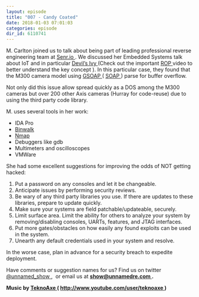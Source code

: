 ```yaml
---
layout: episode
title: "007 - Candy Coated"
date: 2018-01-03 07:01:03
categories: episode
dir_id: 6110741
---
```

<p>
 M. Carlton joined us to talk about being part of leading professional reverse engineering team at
 <a href="http://senr.io/">
  Senr.io
 </a>
 . We discussed her Embedded Systems talk about IoT and in particular
 <a href="http://blog.senr.io/devilsivy.html">
  Devil’s Ivy
 </a>
 (Check out the important
 <a href="https://en.wikipedia.org/wiki/Return-oriented_programming">
  ROP
 </a>
 video to better understand the key concept ). In this particular case, they found that the M300 camera model using
 <a href="https://en.wikipedia.org/wiki/GSOAP">
  GSOAP
 </a>
 (
 <a href="https://en.wikipedia.org/wiki/SOAP">
  SOAP
 </a>
 ) parse for buffer overflow.
</p>
<p>
 Not only did this issue allow spread quickly as a DOS among the M300 cameras but over 200 other Axis cameras (Hurray for code-reuse) due to using the third party code library.
</p>
<p>
 M. uses several tools in her work:
</p>
<ul>
 <li>
  IDA Pro
 </li>
 <li>
  <a href="https://tools.kali.org/forensics/binwalk">
   Binwalk
  </a>
 </li>
 <li>
  <a href="https://en.wikipedia.org/wiki/Nmap">
   Nmap
  </a>
 </li>
 <li>
  Debuggers like gdb
 </li>
 <li>
  Multimeters and oscilloscopes
 </li>
 <li>
  VMWare
 </li>
</ul>
<p>
 She had some excellent suggestions for improving the odds of NOT getting hacked:
</p>
<ol>
 <li>
  Put a password on any consoles and let it be changeable.
 </li>
 <li>
  Anticipate issues by performing security reviews.
 </li>
 <li>
  Be wary of any third party libraries you use. If there are updates to these libraries, prepare to update quickly.
 </li>
 <li>
  Make sure your systems are field patchable/updateable, securely.
 </li>
 <li>
  Limit surface area. Limit the ability for others to analyze your system by removing/disabling consoles, UARTs, features, and JTAG interfaces.
 </li>
 <li>
  Put more gates/obstacles on how easily any found exploits can be used in the system.
 </li>
 <li>
  Unearth any default credentials used in your system and resolve.
 </li>
</ol>
<p>
 In the worse case, plan in advance for a security breach to expedite deployment.
</p>
<p>
 Have comments or suggestion names for us? Find us on twitter
 <a href="https://twitter.com/unnamed_show">
  @unnamed_show
 </a>
 ,  or email us at
 <a href="mailto:show@unnamedre.com">
  <strong>
   show@unnamedre.com
  </strong>
 </a>
 <strong>
  .
 </strong>
</p>
<p>
 <strong>
  Music by
 </strong>
 <a href="http://www.teknoaxe.com">
  <strong>
   TeknoAxe
  </strong>
 </a>
 <strong>
  (
 </strong>
 <a href="http://www.youtube.com/user/teknoaxe">
  <strong>
   http://www.youtube.com/user/teknoaxe
  </strong>
 </a>
 <strong>
  )
 </strong>
</p>
